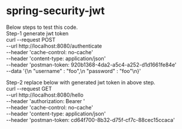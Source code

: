 # spring-security-jwt

Below steps to test this code.<br/>
Step-1 generate jwt token<br/>
curl --request POST \
  --url http://localhost:8080/authenticate \
  --header 'cache-control: no-cache' \
  --header 'content-type: application/json' \
  --header 'postman-token: 920b1368-4da2-a5c4-a252-d1d1661fe84e' \
  --data '{\n	"username" : "foo",\n	"password" : "foo"\n}'

Step-2 replace <jwt token> below with generated jwt token in above step.<br/>
  curl --request GET \
  --url http://localhost:8080/hello \
  --header 'authorization: Bearer <jwt token>' \
  --header 'cache-control: no-cache' \
  --header 'content-type: application/json' \
  --header 'postman-token: cd64f700-8b32-d75f-cf7c-88cec15ccaca'
